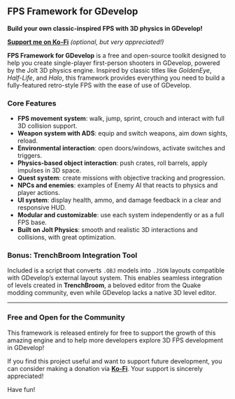 ## **FPS Framework for GDevelop**  
**Build your own classic-inspired FPS with 3D physics in GDevelop!**  

[**Support me on Ko-Fi**](https://ko-fi.com/giampiero) *(optional, but very appreciated!)*

**FPS Framework for GDevelop** is a free and open-source toolkit designed to help you create single-player first-person shooters in GDevelop, powered by the Jolt 3D physics engine. Inspired by classic titles like *GoldenEye*, *Half-Life*, and *Halo*, this framework provides everything you need to build a fully-featured retro-style FPS with the ease of use of GDevelop.

### **Core Features**

- **FPS movement system**: walk, jump, sprint, crouch and interact with full 3D collision support.
- **Weapon system with ADS**: equip and switch weapons, aim down sights, reload.
- **Environmental interaction**: open doors/windows, activate switches and triggers.
- **Physics-based object interaction**: push crates, roll barrels, apply impulses in 3D space.
- **Quest system**: create missions with objective tracking and progression.
- **NPCs and enemies**: examples of Enemy AI that reacts to physics and player actions.
- **UI system**: display health, ammo, and damage feedback in a clear and responsive HUD.
- **Modular and customizable**: use each system independently or as a full FPS base.
- **Built on Jolt Physics**: smooth and realistic 3D interactions and collisions, with great optimization.

### **Bonus: TrenchBroom Integration Tool**

Included is a script that converts `.OBJ` models into `.JSON` layouts compatible with GDevelop’s external layout system. This enables seamless integration of levels created in **TrenchBroom**, a beloved editor from the Quake modding community, even while GDevelop lacks a native 3D level editor.

---

### **Free and Open for the Community**

This framework is released entirely for free to support the growth of this amazing engine and to help more developers explore 3D FPS development in GDevelop!  

If you find this project useful and want to support future development, you can consider making a donation via [**Ko-Fi**](https://ko-fi.com/yourprofile). Your support is sincerely appreciated!

Have fun!
